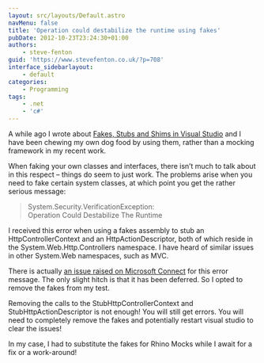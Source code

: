 ```yaml
---
layout: src/layouts/Default.astro
navMenu: false
title: 'Operation could destabilize the runtime using fakes'
pubDate: 2012-10-23T23:24:30+01:00
authors:
    - steve-fenton
guid: 'https://www.stevefenton.co.uk/?p=708'
interface_sidebarlayout:
    - default
categories:
    - Programming
tags:
    - .net
    - 'c#'
---
```


A while ago I wrote about [Fakes, Stubs and Shims in Visual Studio](/2012/07/Fakes-Stubs-And-Shims-In-Visual-Studio-2012/) and I have been chewing my own dog food by using them, rather than a mocking framework in my recent work.

When faking your own classes and interfaces, there isn’t much to talk about in this respect – things do seem to just work. The problems arise when you need to fake certain system classes, at which point you get the rather serious message:

> System.Security.VerificationException:  
> Operation Could Destabilize The Runtime

I received this error when using a fakes assembly to stub an HttpControllerContext and an HttpActionDescriptor, both of which reside in the System.Web.Http.Controllers namespace. I have heard of similar issues in other System.Web namespaces, such as MVC.

There is actually [an issue raised on Microsoft Connect](https://connect.microsoft.com/VisualStudio/feedback/details/740778/verificationexception-when-faking-mvc4-and-instantiating-controller-in-unit-test7) for this error message. The only slight hitch is that it has been deferred. So I opted to remove the fakes from my test.

Removing the calls to the StubHttpControllerContext and StubHttpActionDescriptor is not enough! You will still get errors. You will need to completely remove the fakes and potentially restart visual studio to clear the issues!

In my case, I had to substitute the fakes for Rhino Mocks while I await for a fix or a work-around!